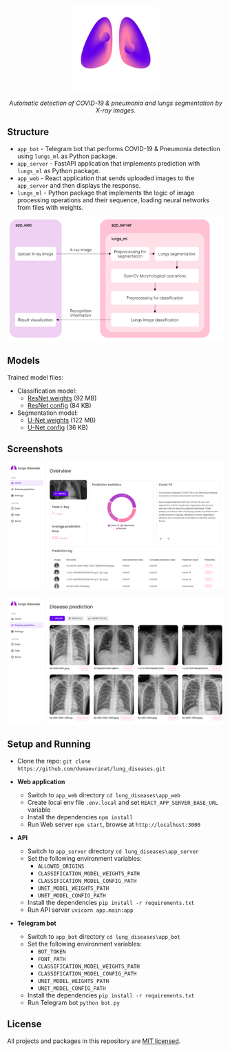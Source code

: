 
<div align='center'>
  <img src='./docs/logo.svg' height='200'/>

*Automatic detection of COVID-19 & pneumonia and lungs segmentation by X-ray images.*
</div>

## Structure

* ```app_bot``` - Telegram bot that performs COVID-19 & Pneumonia detection using ```lungs_ml``` as Python package.
* ```app_server``` - FastAPI application that implements prediction with ```lungs_ml``` as Python package.
* ```app_web``` - React application that sends uploaded images to the ```app_server``` and then displays the response.
* ```lungs_ml``` - Python package that implements the logic of image processing operations and their sequence, loading neural networks from files with weights.

<div align='center'>
  <img src="./docs/structure_diagram.png" />
</div>

## Models
Trained model files:
* Classification model:
  *  [ResNet weights](https://drive.google.com/uc?id=1-o6LfhM048dMyDxhLFLXsNchFF4GCfOM) (92 MB)
  *  [ResNet config](https://drive.google.com/uc?id=1KsH-Z5XjLptacug39DyBgbe8noLIdIOn) (84 KB)
* Segmentation model:
  *  [U-Net weights](https://drive.google.com/uc?id=1-IRkf-mwXdO9KnKPmyoRy38CHmLVTp2C) (122 MB)
  *  [U-Net config](https://drive.google.com/uc?id=1HCCDcX9Um0Iou88ZckMZKtQZ2mjJEfv6) (36 KB)

## Screenshots

<p align="center">
    <a href="//dumaevrinat.github.io/lung_diseases">
      <img src="./docs/page_1.png" />
      <br/><br/>
      <img src="./docs/page_2.png" />
    </a>
</p>

## Setup and Running
* Clone the repo: ```git clone https://github.com/dumaevrinat/lung_diseases.git``` 

* **Web application**
  * Switch to ```app_web``` directory ```cd lung_diseases\app_web```
  * Create local env file ```.env.local``` and set ```REACT_APP_SERVER_BASE_URL``` variable
  * Install the dependencies ```npm install```
  * Run Web server ```npm start```, browse at ```http://localhost:3000```

* **API**
  * Switch to ```app_server``` directory ```cd lung_diseases\app_server```
  * Set the following environment variables:
    * ```ALLOWED_ORIGINS```
    * ```CLASSIFICATION_MODEL_WEIGHTS_PATH```
    * ```CLASSIFICATION_MODEL_CONFIG_PATH```
    * ```UNET_MODEL_WEIGHTS_PATH```
    * ```UNET_MODEL_CONFIG_PATH```
  * Install the dependencies ```pip install -r requirements.txt```
  * Run API server ```uvicorn app.main:app```

* **Telegram bot**
  * Switch to ```app_bot``` directory ```cd lung_diseases\app_bot```
  * Set the following environment variables:
    * ```BOT_TOKEN```
    * ```FONT_PATH```
    * ```CLASSIFICATION_MODEL_WEIGHTS_PATH```
    * ```CLASSIFICATION_MODEL_CONFIG_PATH```
    * ```UNET_MODEL_WEIGHTS_PATH```
    * ```UNET_MODEL_CONFIG_PATH```
  * Install the dependencies ```pip install -r requirements.txt```
  * Run Telegram bot ```python bot.py```

## License
All projects and packages in this repository are [MIT licensed](LICENSE).

